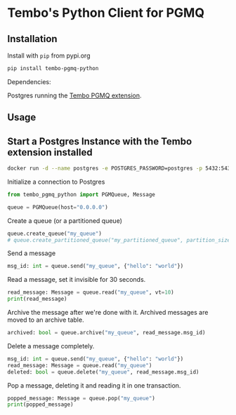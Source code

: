 # Tembo's Python Client for PGMQ

## Installation

Install with `pip` from pypi.org

```bash
pip install tembo-pgmq-python
```

Dependencies:

Postgres running the [Tembo PGMQ extension](https://github.com/tembo-io/tembo/tree/main/pgmq).

## Usage

## Start a Postgres Instance with the Tembo extension installed

```bash
docker run -d --name postgres -e POSTGRES_PASSWORD=postgres -p 5432:5432 quay.io/tembo/pgmq-pg:latest
```

Initialize a connection to Postgres

```python
from tembo_pgmq_python import PGMQueue, Message

queue = PGMQueue(host="0.0.0.0")
```

Create a queue (or a partitioned queue)

```python
queue.create_queue("my_queue")
# queue.create_partitioned_queue("my_partitioned_queue", partition_size=10000)
```


Send a message

```python
msg_id: int = queue.send("my_queue", {"hello": "world"})
```

Read a message, set it invisible for 30 seconds.

```python
read_message: Message = queue.read("my_queue", vt=10)
print(read_message)
```

Archive the message after we're done with it. Archived messages are moved to an archive table.

```python
archived: bool = queue.archive("my_queue", read_message.msg_id)
```

Delete a message completely.

```python
msg_id: int = queue.send("my_queue", {"hello": "world"})
read_message: Message = queue.read("my_queue")
deleted: bool = queue.delete("my_queue", read_message.msg_id)
```

Pop a message, deleting it and reading it in one transaction.

```python
popped_message: Message = queue.pop("my_queue")
print(popped_message)
```

